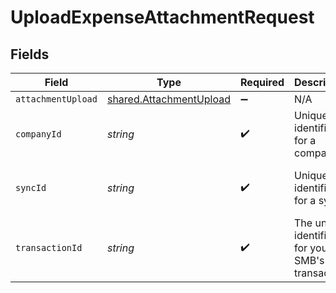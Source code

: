 # UploadExpenseAttachmentRequest


## Fields

| Field                                                                     | Type                                                                      | Required                                                                  | Description                                                               | Example                                                                   |
| ------------------------------------------------------------------------- | ------------------------------------------------------------------------- | ------------------------------------------------------------------------- | ------------------------------------------------------------------------- | ------------------------------------------------------------------------- |
| `attachmentUpload`                                                        | [shared.AttachmentUpload](../../../sdk/models/shared/attachmentupload.md) | :heavy_minus_sign:                                                        | N/A                                                                       |                                                                           |
| `companyId`                                                               | *string*                                                                  | :heavy_check_mark:                                                        | Unique identifier for a company.                                          | 8a210b68-6988-11ed-a1eb-0242ac120002                                      |
| `syncId`                                                                  | *string*                                                                  | :heavy_check_mark:                                                        | Unique identifier for a sync.                                             | 6fb40d5e-b13e-11ed-afa1-0242ac120002                                      |
| `transactionId`                                                           | *string*                                                                  | :heavy_check_mark:                                                        | The unique identifier for your SMB's transaction.                         | 336694d8-2dca-4cb5-a28d-3ccb83e55eee                                      |